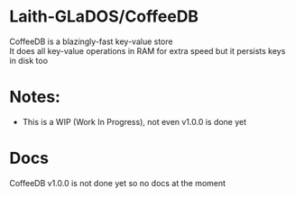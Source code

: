 # Laith-GLaDOS/CoffeeDB
CoffeeDB is a blazingly-fast key-value store  
It does all key-value operations in RAM for extra speed but it persists keys in disk too

# Notes:
 - This is a WIP (Work In Progress), not even v1.0.0 is done yet

# Docs
CoffeeDB v1.0.0 is not done yet so no docs at the moment